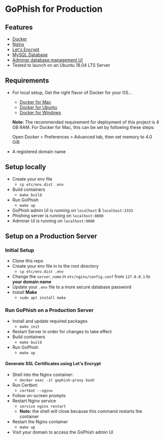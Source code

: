 # GoPhish for Production

## Features
- [Docker](https://www.docker.com/)
- [Nginx](https://www.nginx.com/)
- [Let's Encrypt](https://letsencrypt.org/)
- [MySQL Database](https://www.mysql.com/)
- [Adminer database management UI](https://www.adminer.org/)
- Tested to launch on an Ubuntu 18.04 LTS Server

## Requirements
* For local setup, Get the right flavor of Docker for your OS...
    - [Docker for Mac](https://docs.docker.com/docker-for-mac/install/)
    - [Docker for Ubuntu](https://docs.docker.com/install/linux/docker-ce/ubuntu/)
    - [Docker for Windows](https://docs.docker.com/docker-for-windows/install/)

    **Note:** The recommended requirement for deployment of this project is 4 GB RAM.
    For Docker for Mac, this can be set by following these steps:

    Open Docker > Preferences > Advanced tab, then set memory to 4.0 GiB

* A registered domain name

## Setup locally
- Create your env file
    - `cp etc/env.dist .env`
- Build containers
    -  `make build`
- Run GoPhish
    - `make up`
- GoPhish admin UI is running on `localhost` & `localhost:3333`
- Phishing server is running on `localhost:8080`
- Adminer UI is running on `localhost:9000`

## Setup on a Production Server

### Initial Setup
- Clone this repo
- Create your env file in to the root directory
    - `cp etc/env.dist .env`
- Change the `server_name` in `etc/nginx/config.conf` from `127.0.0.1` to **your domain name**
- Update your `.env` file to a more secure database password
- Install **Make**
    - `sudo apt install make`

### Run GoPhish on a Production Server
- Install and update required packages
    - `make init`
- Restart Server in order for changes to take effect
- Build containers
    - `make build`
- Run GoPhish
    - `make up`

#### Generate SSL Certificates using Let's Encrypt
- Shell into the Nginx container:
    - `docker exec -it gophish-proxy bash`
- Run Certbot:
    - `certbot --nginx`
- Follow on-screen prompts
- Restart Nginx service
    - `service nginx restart`
    - **Note:** the shell will close because this command restarts the container
- Restart the Nginx container
    - `make up`
- Visit your domain to access the GoPhish admin UI